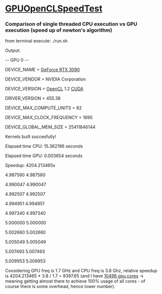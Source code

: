 # [GPUOpenCLSpeedTest](https://www.frisky.world/2020/11/first-speed-test-of-gpu-rtx-3090-using.html)

### Comparison of single threaded CPU execution vs GPU execution (speed up of newton's algorithm)

from terminal execute: ./run.sh

Output:

  -- GPU 0 --
  
  DEVICE_NAME = [GeForce RTX 3090](https://www.nvidia.com/en-us/geforce/graphics-cards/30-series/rtx-3090/)
  
  DEVICE_VENDOR = NVIDIA Corporation
  
  DEVICE_VERSION = [OpenCL](https://www.khronos.org/registry/OpenCL/) 1.2 [CUDA](https://developer.nvidia.com/cuda-zone)
  
  DRIVER_VERSION = 455.38
  
  DEVICE_MAX_COMPUTE_UNITS = 82
  
  DEVICE_MAX_CLOCK_FREQUENCY = 1695
  
  DEVICE_GLOBAL_MEM_SIZE = 25411846144
  
Kernels built succesfully!

Elapsed time CPU: 15.362196 seconds

Elapsed time GPU: 0.003654 seconds

Speedup: 4204.213465x


4.987580 4.987580

4.990047 4.990047

4.992507 4.992507

4.994951 4.994951

4.997340 4.997340

5.000000 5.000000

5.002660 5.002660

5.005049 5.005049

5.007493 5.007493

5.009953 5.009953


Considering GPU freq is 1.7 GHz and CPU freq is 3.8 Ghz, relative speedup is 4204.213465 * 3.8 / 1.7 ~ 9397.65 (and I have [10496 gpu cores](https://www.nvidia.com/en-us/geforce/graphics-cards/30-series/rtx-3090/) -> meaning getting almost there to achieve 100% usage of all cores - of course there is some overhead, hence lower number).
